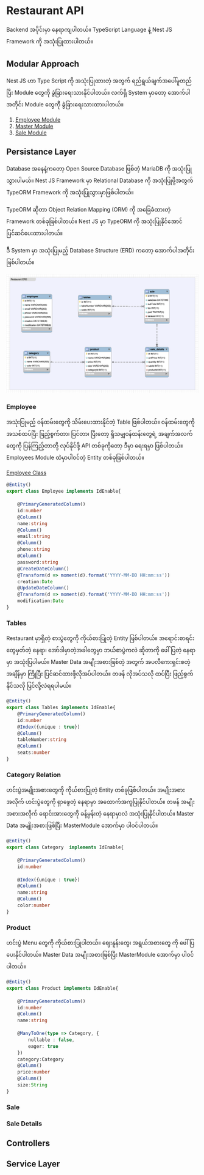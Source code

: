 # Restaurant API
Backend အပိုင်းမှာ နေရာကျပါတယ်။ TypeScript Language နဲ့ Nest JS Framework ကို အသုံးပြုထားပါတယ်။ 

## Modular Approach

Nest JS ဟာ Type Script ကို အသုံးပြုထားတဲ့ အတွက် ရည်ရွယ်ချက်အပေါ်မူတည်ပြီး Module တွေကို ခွဲခြားရေးသားနိုင်ပါတယ်။
လက်ရှိ System မှာတော့ အောက်ပါအတိုင်း Module တွေကိို ခွဲခြားရေးသားထားပါတယ်။

1. [Employee Module](1.Employee.md)
2. [Master Module](2.Master.md)
3. [Sale Module](3.Sale.md)


## Persistance Layer
Database အနေနဲ့ကတော့ Open Source Database ဖြစ်တဲ့ MariaDB ကို အသုံးပြုသွားပါမယ်။ Nest JS Framework မှာ Relational Database ကို အသုံးပြုဖို့အတွက် TypeORM Framework ကို အသုံးပြုသွားမှာဖြစ်ပါတယ်။

TypeORM ဆိုတာ Object Relation Mapping (ORM) ကို အခြေခံထားတဲ့ Framework တစ်ခုဖြစ်ပါတယ်။ Nest JS မှာ TypeORM ကို အသုံးပြုနိုင်အောင် ပြင်ဆင်ပေးထားပါတယ်။

ဒီီ System မှာ အသုံးပြုမည့် Database Structure (ERD) ကတော့ အောက်ပါအတိုင်းဖြစ်ပါတယ်။ 

![ERD](/images/RestaurantERD.png)

### Employee 

အသုံးပြုမည့် ဝန်ထမ်းတွေကို သိမ်းပေးထားနိုင်တဲ့ Table ဖြစ်ပါတယ်။ ဝန်ထမ်းတွေကို အသစ်ထပ်ပြီး ဖြည့်စွက်တာ၊ ပြင်တာ၊ ပြီးတော့ ရှိသမျှဝန်ထန်းတွေရဲ့ အချက်အလက်တွေကို ပြန်ကြည့်တာတို့ လုပ်နိုင်ဖို့ API တစ်ခုကိုတော့ ဒီမှာ ရေးရမှာ ဖြစ်ပါတယ်။ Employees Module ထဲဲမှာပါဝင်တဲ့ Entity တစ်ခုဖြစ်ပါတယ်။
  
[Employee Class](https://github.com/minlwin/the-restaurant/blob/master/restaurant-api/src/employee/model/employee.entity.ts)
```typescript
@Entity()
export class Employee implements IdEnable{
    
    @PrimaryGeneratedColumn()
    id:number
    @Column()
    name:string
    @Column()
    email:string
    @Column()
    phone:string
    @Column()
    password:string
    @CreateDateColumn()
    @Transform(d => moment(d).format('YYYY-MM-DD HH:mm:ss'))
    creation:Date
    @UpdateDateColumn()
    @Transform(d => moment(d).format('YYYY-MM-DD HH:mm:ss'))
    modification:Date
}
```

### Tables 

Restaurant မှာရှိတဲ့ စားပွဲတွေကို ကိုယ်စားပြုတဲ့ Entity ဖြစ်ပါတယ်။ အရောင်းစာရင်းတွေမှတ်တဲ့ နေရာ၊ အော်ဒါမှာတဲ့အခါတွေမှာ ဘယ်စာပွဲကလဲ ဆိုတာကို ဖေါ်ပြတဲ့ နေရာမှာ အသုံးပြပါမယ်။ Master Data အမျိုးအစားဖြစ်တဲ့ အတွက် အပလီကေးရှင်းစတဲ့ အချိန်မှာ ကြိုပြီး ပြင်ဆင်ထားဖို့လိုအပ်ပါတယ်။ တဖန် လိုအပ်သလို ထပ်ပြီး ဖြည့်စွက်နိုင်သလို ပြင်လို့လဲရရပါမယ်။

```typescript
@Entity()
export class Tables implements IdEnable{
    @PrimaryGeneratedColumn()
    id:number
    @Index({unique : true})
    @Column()
    tableNumber:string
    @Column()
    seats:number
}
```

### Category Relation
ဟင်းပွဲအမျိုးအစားတွေကို ကိုယ်စားပြုတဲ့ Entity တစ်ခုဖြစ်ပါတယ်။ အမျိုးအစားအလိုက် ဟင်းပွဲတွေကို ရှာဖွေတဲ့ နေရာမှာ အထောက်အကူပြုနိုင်ပါတယ်။ တဖန် အမျိုးအစားအလိုက် ရောင်းအားတွေကို ခန့်မှန်းတဲ့ နေရာမှာလဲ အသုံးပြုနိုင်ပါတယ်။ Master Data အမျိုးအစားဖြစ်ပြီး MasterModule အောက်မှာ ပါဝင်ပါတယ်။

```typescript
@Entity()
export class Category  implements IdEnable{
    
    @PrimaryGeneratedColumn()
    id:number

    @Index({unique : true})
    @Column()
    name:string
    @Column()
    color:number
}
```

### Product 
ဟင်းပွဲ Menu တွေကို ကိုယ်စားပြုပါတယ်။ ဈေးနူန်းတွေ၊ အရွယ်အစားတွေ ကို ဖေါ်ပြပေးနိုင်ပါတယ်။ Master Data အမျိုးအစားဖြစ်ပြီး MasterModule အောက်မှာ ပါဝင်ပါတယ်။

```typescript
@Entity()
export class Product implements IdEnable{
    
    @PrimaryGeneratedColumn()
    id:number
    @Column()
    name:string

    @ManyToOne(type => Category, {
        nullable : false,
        eager: true
    })
    category:Category
    @Column()
    price:number
    @Column()
    size:String
}
```

### Sale 

### Sale Details 

## Controllers

## Service Layer
